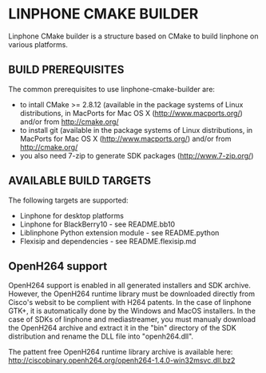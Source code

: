 # LINPHONE CMAKE BUILDER #

Linphone CMake builder is a structure based on CMake to build linphone on 
various platforms.

## BUILD PREREQUISITES

The common prerequisites to use linphone-cmake-builder are:
- to intall CMake >= 2.8.12 (available in the package systems of Linux 
distributions, in MacPorts for Mac OS X (http://www.macports.org/) and/or from 
http://cmake.org/
- to install git (available in the package systems of Linux distributions, in 
MacPorts for Mac OS X (http://www.macports.org/) and/or from http://cmake.org/
- you also need 7-zip to generate SDK packages (http://www.7-zip.org/)

## AVAILABLE BUILD TARGETS

The following targets are supported:
- Linphone for desktop platforms
- Linphone for BlackBerry10 - see README.bb10
- Liblinphone Python extension module - see README.python
- Flexisip and dependencies - see README.flexisip.md

## OpenH264 support
OpenH264 support is enabled in all generated installers and SDK archive.
However, the OpenH264 runtime library must be downloaded directly from
Cisco's websit to be complient with H264 patents. In the case of linphone GTK+,
it is automatically done by the Windows and MacOS installers. In the case of
SDKs of linphone and mediastreamer, you must manualy download the OpenH264 archive
and extract it in the "bin" directory of the SDK distribution and rename the DLL
file into "openh264.dll".

The pattent free OpenH264 runtime library archive is available here:
http://ciscobinary.openh264.org/openh264-1.4.0-win32msvc.dll.bz2